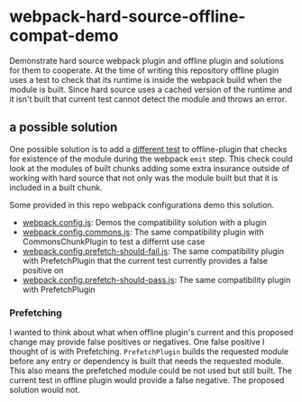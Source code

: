 # webpack-hard-source-offline-compat-demo

Demonstrate hard source webpack plugin and offline plugin and solutions for them to cooperate. At the time of writing this repository offline plugin uses a test to check that its runtime is inside the webpack build when the module is built. Since hard source uses a cached version of the runtime and it isn't built that current test cannot detect the module and throws an error.

## a possible solution

One possible solution is to add a [different test](./compat-plugin.js) to offline-plugin that checks for existence of the module during the webpack `emit` step. This check could look at the modules of built chunks adding some extra insurance outside of working with hard source that not only was the module built but that it is included in a built chunk.

Some provided in this repo webpack configurations demo this solution.

- [webpack.config.js](./webpack.config.js): Demos the compatibility solution with a plugin
- [webpack.config.commons.js](./webpack.config.commons.js): The same compatibility plugin with CommonsChunkPlugin to test a differnt use case
- [webpack.config.prefetch-should-fail.js](./webpack.config.commons.js): The same compatibility plugin with PrefetchPlugin that the current test currently provides a false positive on
- [webpack.config.prefetch-should-pass.js](./webpack.config.commons.js): The same compatibility plugin with PrefetchPlugin

### Prefetching

I wanted to think about what when offline plugin's current and this proposed change may provide false positives or negatives. One false positive I thought of is with Prefetching. `PrefetchPlugin` builds the requested module before any entry or dependency is built that needs the requested module. This also means the prefetched module could be not used but still built. The current test in offline plugin would provide a false negative. The proposed solution would not.
